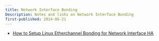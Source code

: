 ```yaml
---
title: Network Interface Bonding
Description: Notes and links on Network Interface Bonding
first-published: 2014-06-21
---
```


*   [How to Setup Linux Etherchannel Bonding for Network Interface HA](http://www.thegeekstuff.com/2014/06/linux-etherchannel-bonding/)
